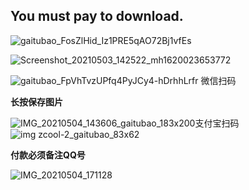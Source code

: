 
## You must pay to download.

![gaitubao_FosZlHid_Iz1PRE5qAO72Bj1vfEs](https://user-images.githubusercontent.com/82256583/116867416-b5ec2000-ac3f-11eb-9e14-05311a157cdb.jpg)

![Screenshot_20210503_142522_mh1620023653772](https://user-images.githubusercontent.com/82256583/116847223-b0311300-ac1c-11eb-9766-fb85b552e768.jpg)

![gaitubao_FpVhTvzUPfq4PyJCy4-hDrhhLrfr](https://user-images.githubusercontent.com/82256583/116981696-77676b80-acfa-11eb-8c69-c3912dee89b5.jpg)
微信扫码

**长按保存图片**

![IMG_20210504_143606_gaitubao_183x200](https://user-images.githubusercontent.com/82256583/116981852-a8e03700-acfa-11eb-843d-8cd589f896c5.jpg)支付宝扫码![img zcool-2_gaitubao_83x62](https://user-images.githubusercontent.com/82256583/116975222-decced80-acf1-11eb-911a-2643abc075a0.gif)

**付款必须备注QQ号**

![IMG_20210504_171128](https://user-images.githubusercontent.com/82256583/116982787-d4afec80-acfb-11eb-86ab-71b8a3007f67.jpg)
